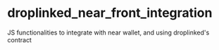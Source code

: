 # droplinked_near_front_integration
JS functionalities to integrate with near wallet, and using droplinked's contract
